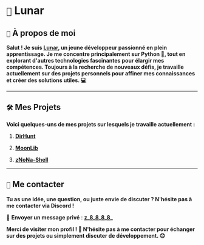 # `🌚` **Lunar** 

## `🌟` À propos de moi

**Salut ! Je suis [Lunar](https://github.com/Luunarr), un jeune développeur passionné en plein apprentissage. Je me concentre principalement sur Python 🐍, tout en explorant d'autres technologies fascinantes pour élargir mes compétences. Toujours à la recherche de nouveaux défis, je travaille actuellement sur des projets personnels pour affiner mes connaissances et créer des solutions utiles. 💻**

---

## `🛠️` Mes Projets

**Voici quelques-uns de mes projets sur lesquels je travaille actuellement :**

1. **[DirHunt](https://github.com/Luunarr/Luunarr/dirhunt)**  

2. **[MoonLib](https://github.com/Luunarr/Luunarr/moonlib)**  

3. **[zNoNa-Shell](https://github.com/Luunarr/Luunarr)**  

---

## `💬` Me contacter

**Tu as une idée, une question, ou juste envie de discuter ? N'hésite pas à me contacter via Discord !**

📩 **Envoyer un message privé** : **[z_8_8_8_8_](https://discord.gg/UkbPNHCs9D)**

**Merci de visiter mon profil ! 🙌 N'hésite pas à me contacter pour échanger sur des projets ou simplement discuter de développement. 😊**
